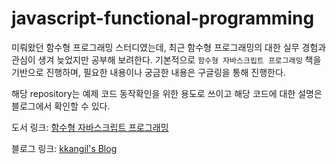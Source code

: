 # javascript-functional-programming

미뤄왔던 함수형 프로그래밍 스터디였는데, 최근 함수형 프로그래밍의 대한 실무 경험과 관심이 생겨 늦었지만 공부해 보려한다.
기본적으로 `함수형 자바스크립트 프로그래밍` 책을 기반으로 진행하며, 필요한 내용이나 궁금한 내용은 구글링을 통해 진행한다.

해당 repository는 예제 코드 동작확인을 위한 용도로 쓰이고 해당 코드에 대한 설명은 블로그에서 확인할 수 있다.

도서 링크: [함수형 자바스크립트 프로그래밍](http://www.yes24.com/Product/Goods/56885507)

블로그 링크: [kkangil's Blog](https://kkangil.github.io/categories/%ED%95%A8%EC%88%98%ED%98%95-%ED%94%84%EB%A1%9C%EA%B7%B8%EB%9E%98%EB%B0%8D/)
